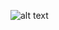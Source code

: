![alt text](https://i2.wp.com/mechatronicsblog.com/wp-content/uploads/2019/02/NodeMCU_V2_v2.png?ssl=1)